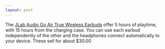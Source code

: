 ```yaml
---
layout: post
---
```


The [JLab Audio Go Air True Wireless Earbuds](https://amzn.to/2BKIPz2) offer 5 hours of playtime, with 15 hours from the charging case. You can use each earbud independently of the other and the headphones connect automatically to your device. These sell for about $30.00